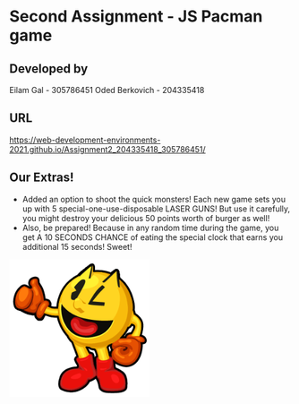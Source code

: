 # Second Assignment - JS Pacman game

## Developed by
Eilam Gal - 305786451
Oded Berkovich - 204335418
 
## URL
https://web-development-environments-2021.github.io/Assignment2_204335418_305786451/

## Our Extras!
* Added an option to shoot the quick monsters! Each new game sets you up with 5 special-one-use-disposable LASER GUNS! But use it carefully, you might destroy your delicious 50 points worth of burger as well!
* Also, be prepared! Because in any random time during the game, you get A 10 SECONDS CHANCE of eating the special clock that earns you additional 15 seconds! Sweet!
<img src=/images/floater.png width="250" />
